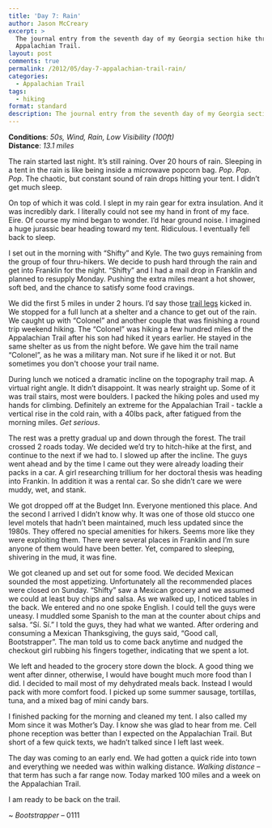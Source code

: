 ```yaml
---
title: 'Day 7: Rain'
author: Jason McCreary
excerpt: >
  The journal entry from the seventh day of my Georgia section hike through the
  Appalachian Trail.
layout: post
comments: true
permalink: /2012/05/day-7-appalachian-trail-rain/
categories:
  - Appalachian Trail
tags:
  - hiking
format: standard
description: The journal entry from the seventh day of my Georgia section hike through the Appalachian Trail.
---
```

**Conditions**: *50s, Wind, Rain, Low Visibility (100ft)*  
**Distance**: *13.1 miles*

The rain started last night. It&rsquo;s still raining. Over 20 hours of rain. Sleeping in a tent in the rain is like being inside a microwave popcorn bag. *Pop*. *Pop*. *Pop*. The chaotic, but constant sound of rain drops hitting your tent. I didn&rsquo;t get much sleep.

On top of which it was cold. I slept in my rain gear for extra insulation. And it was incredibly dark. I literally could not see my hand in front of my face. Eire. Of course my mind began to wonder. I&rsquo;d hear ground noise. I imagined a huge jurassic bear heading toward my tent. Ridiculous. I eventually fell back to sleep.

I set out in the morning with &ldquo;Shifty&rdquo; and Kyle. The two guys remaining from the group of four thru-hikers. We decide to push hard through the rain and get into Franklin for the night. &ldquo;Shifty&rdquo; and I had a mail drop in Franklin and planned to resupply Monday. Pushing the extra miles meant a hot shower, soft bed, and the chance to satisfy some food cravings.

We did the first 5 miles in under 2 hours. I&rsquo;d say those [trail legs][1] kicked in. We stopped for a full lunch at a shelter and a chance to get out of the rain. We caught up with &ldquo;Colonel&rdquo; and another couple that was finishing a round trip weekend hiking. The &ldquo;Colonel&rdquo; was hiking a few hundred miles of the Appalachian Trail after his son had hiked it years earlier. He stayed in the same shelter as us from the night before. We gave him the trail name &ldquo;Colonel&rdquo;, as he was a military man. Not sure if he liked it or not. But sometimes you don't choose your trail name.

During lunch we noticed a dramatic incline on the topography trail map. A virtual right angle. It didn&rsquo;t disappoint. It was nearly straight up. Some of it was trail stairs, most were boulders. I packed the hiking poles and used my hands for climbing. Definitely an extreme for the Appalachian Trail - tackle a vertical rise in the cold rain, with a 40lbs pack, after fatigued from the morning miles. *Get serious*.

The rest was a pretty gradual up and down through the forest. The trail crossed 2 roads today. We decided we&rsquo;d try to hitch-hike at the first, and continue to the next if we had to. I slowed up after the incline. The guys went ahead and by the time I came out they were already loading their packs in a car. A girl researching trillium for her doctoral thesis was heading into Frankin. In addition it was a rental car. So she didn&rsquo;t care we were muddy, wet, and stank.

We got dropped off at the Budget Inn. Everyone mentioned this place. And the second I arrived I didn&rsquo;t know why. It was one of those old stucco one level motels that hadn&rsquo;t been maintained, much less updated since the 1980s. They offered no special amenities for hikers. Seems more like they were exploiting them. There were several places in Franklin and I&rsquo;m sure anyone of them would have been better. Yet, compared to sleeping, shivering in the mud, it was fine.

We got cleaned up and set out for some food. We decided Mexican sounded the most appetizing. Unfortunately all the recommended places were closed on Sunday. &ldquo;Shifty&rdquo; saw a Mexican grocery and we assumed we could at least buy chips and salsa. As we walked up, I noticed tables in the back. We entered and no one spoke English. I could tell the guys were uneasy. I muddled some Spanish to the man at the counter about chips and salsa. &ldquo;Sí. Sí.&rdquo; I told the guys, they had what we wanted. After ordering and consuming a Mexican Thanksgiving, the guys said, &ldquo;Good call, Bootstrapper&rdquo;. The man told us to come back anytime and nudged the checkout girl rubbing his fingers together, indicating that we spent a lot.

We left and headed to the grocery store down the block. A good thing we went after dinner, otherwise, I would have bought much more food than I did. I decided to mail most of my dehydrated meals back. Instead I would pack with more comfort food. I picked up some summer sausage, tortillas, tuna, and a mixed bag of mini candy bars.

I finished packing for the morning and cleaned my tent. I also called my Mom since it was Mother&rsquo;s Day. I know she was glad to hear from me. Cell phone reception was better than I expected on the Appalachian Trail. But short of a few quick texts, we hadn&rsquo;t talked since I left last week.

The day was coming to an early end. We had gotten a quick ride into town and everything we needed was within walking distance. *Walking distance* – that term has such a far range now. Today marked 100 miles and a week on the Appalachian Trail.

I am ready to be back on the trail.

~ *Bootstrapper* – 0111

 [1]: http://jason.pureconcepts.net/2012/05/day-6-appalachian-trail-trail-legs/ "Day 6: Trail Legs"
